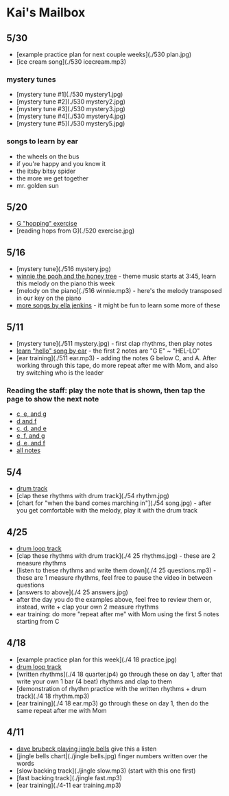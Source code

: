 # Kai's Mailbox

## 5/30

- [example practice plan for next couple weeks](./530 plan.jpg)
- [ice cream song](./530 icecream.mp3)

### mystery tunes
- [mystery tune #1](./530 mystery1.jpg)
- [mystery tune #2](./530 mystery2.jpg)
- [mystery tune #3](./530 mystery3.jpg)
- [mystery tune #4](./530 mystery4.jpg)
- [mystery tune #5](./530 mystery5.jpg)

### songs to learn by ear
- the wheels on the bus
- if you're happy and you know it
- the itsby bitsy spider
- the more we get together
- mr. golden sun


## 5/20

- [G "hopping" exercise](https://youtu.be/scp93lwdCIY)
- [reading hops from G](./520 exercise.jpg)

## 5/16

- [mystery tune](./516 mystery.jpg)
- [winnie the pooh and the honey tree](https://archive.org/details/20190612143349) - theme music starts at 3:45, learn this melody on the piano this week
- [melody on the piano](./516 winnie.mp3) - here's the melody transposed in our key on the piano
- [more songs by ella jenkins](https://youtube.com/playlist?list=OLAK5uy_kC25EfJ_s0GN3cwdHGAeETripH8PH8jSg) - it might be fun to learn some more of these

## 5/11

- [mystery tune](./511 mystery.jpg) - first clap rhythms, then play notes
- [learn "hello" song by ear](https://www.youtube.com/watch?v=UibkX5tVDkI) - the first 2 notes are "G E" ~ "HEL-LO"
- [ear training](./511 ear.mp3) - adding the notes G below C, and A. After working through this tape, do more repeat after me with Mom, and also try switching who is the leader

### Reading the staff: play the note that is shown, then tap the page to show the next note
- [c, e, and g](./staff.html?notes=ceg)
- [d and  f](./staff.html?notes=df)
- [c, d, and e ](./staff.html?notes=cde)
- [e, f, and g](./staff.html?notes=efg)
- [d, e, and f](./staff.html?notes=def)
- [all notes](./staff.html?notes=cdefg)

## 5/4

- [drum track](./swing.m4a)
- [clap these rhythms with drum track](./54 rhythm.jpg)
- [chart for "when the band comes marching in"](./54 song.jpg) - after you get comfortable with the melody, play it with the drum track


## 4/25

- [drum loop track](./drums.m4a)
- [clap these rhythms with drum track](./4 25 rhythms.jpg) - these are 2 measure rhythms
- [listen to these rhythms and write them down](./4 25 questions.mp3) - these are 1 measure rhythms, feel free to pause the video in between questions
- [answers to above](./4 25 answers.jpg)
- after the day you do the examples above, feel free to review them or, instead, write + clap your own 2 measure rhythms
- ear training: do more "repeat after me" with Mom using the first 5 notes starting from C


## 4/18

- [example practice plan for this week](./4 18 practice.jpg)
- [drum loop track](./drums.m4a)
- [written rhythms](./4 18 quarter.jp4) go through these on day 1, after that write your own 1 bar (4 beat) rhythms and clap to them
- [demonstration of rhythm practice with the written rhythms + drum track](./4 18 rhythm.mp3) 
- [ear training](./4 18 ear.mp3) go through these on day 1, then do the same repeat after me with Mom

## 4/11

- [dave brubeck playing jingle bells](https://www.youtube.com/watch?v=6_V0NIsCiaE) give this a listen
- [jingle bells chart](./jingle bells.jpg) finger numbers written over the words
- [slow backing track](./jingle slow.mp3) (start with this one first)
- [fast backing track](./jingle fast.mp3)
- [ear training](./4-11 ear training.mp3)

